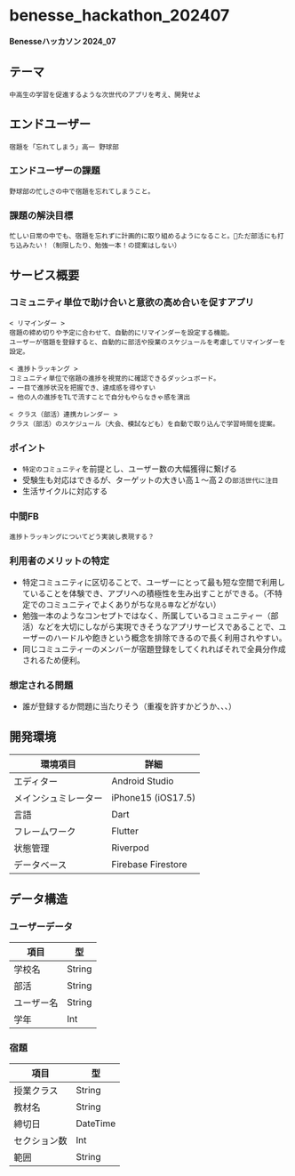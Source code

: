 # benesse_hackathon_202407

**Benesseハッカソン 2024_07**

## テーマ
```
中高生の学習を促進するような次世代のアプリを考え、開発せよ
```

## エンドユーザー
```
宿題を「忘れてしまう」高一 野球部
```
### エンドユーザーの課題
```
野球部の忙しさの中で宿題を忘れてしまうこと。
```

### 課題の解決目標
```
忙しい日常の中でも、宿題を忘れずに計画的に取り組めるようになること。ただ部活にも打ち込みたい！（制限したり、勉強一本！の提案はしない）
```

## サービス概要
### コミュニティ単位で助け合いと意欲の高め合いを促すアプリ
```
< リマインダー >
宿題の締め切りや予定に合わせて、自動的にリマインダーを設定する機能。
ユーザーが宿題を登録すると、自動的に部活や授業のスケジュールを考慮してリマインダーを設定。
```
```
< 進捗トラッキング >
コミュニティ単位で宿題の進捗を視覚的に確認できるダッシュボード。
→ 一目で進捗状況を把握でき、達成感を得やすい
→ 他の人の進捗をTLで流すことで自分もやらなきゃ感を演出
```
```
< クラス（部活）連携カレンダー >
クラス（部活）のスケジュール（大会、模試なども）を自動で取り込んで学習時間を提案。
```
### ポイント
- `特定のコミュニティ`を前提とし、ユーザー数の大幅獲得に繋げる
- 受験生も対応はできるが、ターゲットの大きい高１〜高２の`部活世代に注目`
- 生活サイクルに対応する

### 中間FB
```
進捗トラッキングについてどう実装し表現する？
```

### 利用者のメリットの特定
- 特定コミュニティに区切ることで、ユーザーにとって最も短な空間で利用していることを体験でき、アプリへの積極性を生み出すことができる。（不特定でのコミュニティでよくありがちな`見る専`などがない）
- 勉強一本のようなコンセプトではなく、所属しているコミュニティー（部活）などを大切にしながら実現できそうなアプリサービスであることで、ユーザーのハードルや飽きという概念を排除できるので長く利用されやすい。
- 同じコミュニティーのメンバーが宿題登録をしてくれればそれで全員分作成されるため便利。

### 想定される問題
- 誰が登録するか問題に当たりそう（重複を許すかどうか、、、）

## 開発環境
|環境項目|詳細|
|-|-|
|エディター|Android Studio|
|メインシュミレーター|iPhone15 (iOS17.5)|
|言語|Dart|
|フレームワーク|Flutter|
|状態管理|Riverpod|
|データベース|Firebase Firestore|

## データ構造
### ユーザーデータ
|項目|型|
|-|-|
|学校名|String|
|部活|String|
|ユーザー名|String|
|学年|Int|

### 宿題
|項目|型|
|-|-|
|授業クラス|String|
|教材名|String|
|締切日|DateTime|
|セクション数|Int|
|範囲|String|
